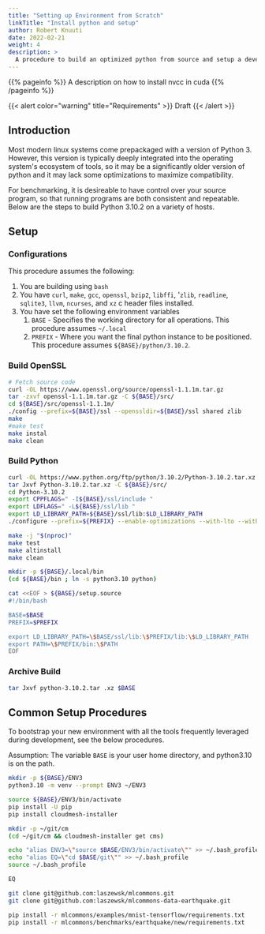 ```yaml
---
title: "Setting up Environment from Scratch"
linkTitle: "Install python and setup"
author: Robert Knuuti
date: 2022-02-21
weight: 4
description: >
  A procedure to build an optimized python from source and setup a development environment to run benchmarks.
---
```


{{% pageinfo %}}
  A description on how to install nvcc in cuda
{{% /pageinfo %}}


{{< alert color="warning" title="Requirements" >}}
Draft
{{< /alert >}}


## Introduction

Most modern linux systems come prepackaged with a version of Python 3.
However, this version is typically deeply integrated into the operating system's ecosystem of tools, so it may be a significantly older version of python and it may lack some optimizations to maximize compatibility.

For benchmarking, it is desireable to have control over your source program, so that running programs are both consistent and repeatable.
Below are the steps to build Python 3.10.2 on a variety of hosts.

## Setup

### Configurations

This procedure assumes the following:

1. You are building using `bash`
2. You have `curl`, `make`, `gcc`, `openssl`, `bzip2`, `libffi`, '`zlib`, `readline`, `sqlite3`, `llvm`, `ncurses`, and `xz` c header files installed.
3. You have set the following environment variables
   1. `BASE` - Specifies the working directory for all operations.  This procedure assumes `~/.local`
   2. `PREFIX` - Where you want the final python instance to be positioned.  This procedure assumes `${BASE}/python/3.10.2`.

### Build OpenSSL

```bash
# Fetch source code
curl -OL https://www.openssl.org/source/openssl-1.1.1m.tar.gz
tar -zxvf openssl-1.1.1m.tar.gz -C ${BASE}/src/
cd ${BASE}/src/openssl-1.1.1m/
./config --prefix=${BASE}/ssl --openssldir=${BASE}/ssl shared zlib
make
#make test
make instal
make clean
```

### Build Python

```bash
curl -OL https://www.python.org/ftp/python/3.10.2/Python-3.10.2.tar.xz
tar Jxvf Python-3.10.2.tar.xz -C ${BASE}/src/
cd Python-3.10.2
export CPPFLAGS=" -I${BASE}/ssl/include "
export LDFLAGS=" -L${BASE}/ssl/lib "
export LD_LIBRARY_PATH=${BASE}/ssl/lib:$LD_LIBRARY_PATH
./configure --prefix=${PREFIX} --enable-optimizations --with-lto --with-computed-gotos --with-system-ffi

make -j "$(nproc)"
make test
make altinstall
make clean

mkdir -p ${BASE}/.local/bin
(cd ${BASE}/bin ; ln -s python3.10 python)

cat <<EOF > ${BASE}/setup.source
#!/bin/bash

BASE=$BASE
PREFIX=$PREFIX

export LD_LIBRARY_PATH=\$BASE/ssl/lib:\$PREFIX/lib:\$LD_LIBRARY_PATH
export PATH=\$PREFIX/bin:\$PATH
EOF
```

### Archive Build

```bash
tar Jxvf python-3.10.2.tar .xz $BASE
```

## Common Setup Procedures

To bootstrap your new environment with all the tools frequently leveraged during development, see the below procedures.

Assumption: The variable `BASE` is your user home directory, and python3.10 is on the path.

```bash
mkdir -p ${BASE}/ENV3
python3.10 -m venv --prompt ENV3 ~/ENV3

source ${BASE}/ENV3/bin/activate
pip install -U pip
pip install cloudmesh-installer

mkdir -p ~/git/cm
(cd ~/git/cm && cloudmesh-installer get cms)

echo "alias ENV3=\"source $BASE/ENV3/bin/activate\"" >> ~/.bash_profile
echo "alias EQ=\"cd $BASE/git\"" >> ~/.bash_profile
source ~/.bash_profile

EQ

git clone git@github.com:laszewsk/mlcommons.git
git clone git@github.com:laszewsk/mlcommons-data-earthquake.git

pip install -r mlcommons/examples/mnist-tensorflow/requirements.txt
pip install -r mlcommons/benchmarks/earthquake/new/requirements.txt
```
